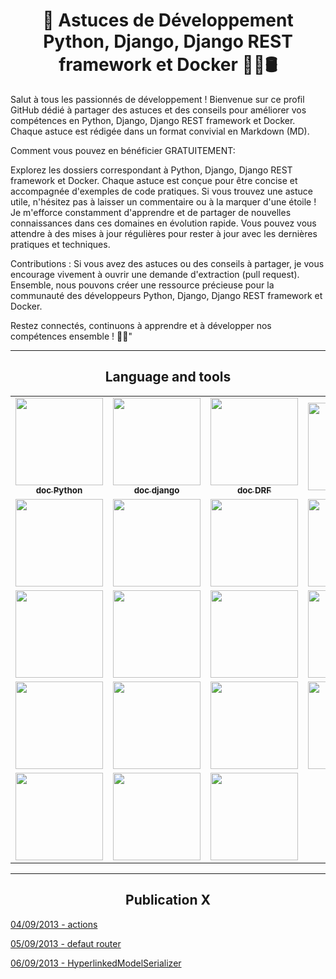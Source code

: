 <h1 align="center">🚀 Astuces de Développement Python, Django, Django REST framework et Docker 🐍🌐🛢️</h1>

Salut à tous les passionnés de développement ! Bienvenue sur ce profil GitHub dédié à partager des astuces et des conseils pour améliorer vos compétences en Python, Django, Django REST framework et Docker. Chaque astuce est rédigée dans un format convivial en Markdown (MD).

Comment vous pouvez en bénéficier GRATUITEMENT:

Explorez les dossiers correspondant à Python, Django, Django REST framework et Docker.
Chaque astuce est conçue pour être concise et accompagnée d'exemples de code pratiques.
Si vous trouvez une astuce utile, n'hésitez pas à laisser un commentaire ou à la marquer d'une étoile !
Je m'efforce constamment d'apprendre et de partager de nouvelles connaissances dans ces domaines en évolution rapide. Vous pouvez vous attendre à des mises à jour régulières pour rester à jour avec les dernières pratiques et techniques.

Contributions :
Si vous avez des astuces ou des conseils à partager, je vous encourage vivement à ouvrir une demande d'extraction (pull request). Ensemble, nous pouvons créer une ressource précieuse pour la communauté des développeurs Python, Django, Django REST framework et Docker.

Restez connectés, continuons à apprendre et à développer nos compétences ensemble ! 🌟🚀"

__________

<h2 align="center">Language and tools</h2>

<table>
  <tr>
    <td align="center">
      <a href=https://docs.python.org/3>
        <img width="140px"
          src="https://img.shields.io/badge/python-3670A0?style=for-the-badge&logo=python&logoColor=ffdd54" /><br />
        <sub><b>doc Python</b></sub></a><br />
      <a href=https://docs.python.org/3/ title="Doc Python"></a> 
    </td>
    <td align="center">
      <a href=https://www.djangoproject.com>
        <img width="140px"
          src="https://img.shields.io/badge/django-%23092E20.svg?style=for-the-badge&logo=django&logoColor=white" /><br />
        <sub><b>doc django</b></sub></a><br />
      <a href=https://www.djangoproject.com/ title="Doc django"></a> 
    </td>
    </td>
    <td align="center">
      <a href=https://www.django-rest-framework.org>
        <img width="140px"
          src="https://soshace.com/wp-content/uploads/2021/01/879-png-3.png" /><br />
        <sub><b>doc DRF</b></sub></a><br />
      <a href=https://www.django-rest-framework.org/ title="Doc django REST framework"></a> 
    </td>
     <td align="center">
       <img width="140px" src="https://img.shields.io/badge/markdown-%23000000.svg?style=for-the-badge&logo=markdown&logoColor=white"/>
    </td>
  </tr>
  <tr>
    <td align="center">
      <img width="140px" src="https://img.shields.io/badge/flask-%23000.svg?style=for-the-badge&logo=flask&logoColor=white"/>
    </td>
    <td align="center">
      <img width="140px" src="https://img.shields.io/badge/sqlite-%2307405e.svg?style=for-the-badge&logo=sqlite&logoColor=white"/>
    </td>
    <td align="center">
       <img width="140px" src="https://img.shields.io/badge/postgres-%23316192.svg?style=for-the-badge&logo=postgresql&logoColor=white"/>
    </td>
    <td align="center">
       <img width="140px" src="https://img.shields.io/badge/mysql-%2300f.svg?style=for-the-badge&logo=mysql&logoColor=white"/>
    </td>
  <tr>
    <td align="center">
      <img width="140px" src="https://img.shields.io/badge/GitHub-100000?style=for-the-badge&logo=github&logoColor=white"/>
    </td>
    <td align="center">
      <img width="140px" src="https://img.shields.io/badge/chatGPT-74aa9c?style=for-the-badge&logo=openai&logoColor=white"/>
    </td>
    <td align="center">
      <img width="140px" src="https://img.shields.io/badge/MDN_Web_Docs-black?style=for-the-badge&logo=mdnwebdocs&logoColor=white"/>
    </td>
    <td align="center">
      <img width="140px" src="https://img.shields.io/badge/Google%20Drive-4285F4?style=for-the-badge&logo=googledrive&logoColor=white"/>
    </td>
  </tr>
  <tr>
    <td align="center">
      <img width="140px" src="https://img.shields.io/badge/Visual%20Studio%20Code-0078d7.svg?style=for-the-badge&logo=visual-studio-code&logoColor=white"/>
    </td>
    <td align="center">
      <img width="140px" src="https://img.shields.io/badge/pycharm-143?style=for-the-badge&logo=pycharm&logoColor=black&color=black&labelColor=green"/>
    </td>
    <td align="center">
      <img width="140px" src="https://img.shields.io/badge/sublime_text-%23575757.svg?style=for-the-badge&logo=sublime-text&logoColor=important"/>
    </td>
    <td align="center">
      <img width="140px" src="https://img.shields.io/badge/Postman-FF6C37?style=for-the-badge&logo=postman&logoColor=white"/>
    </td>
    <td align="center">
      <img width="140px" src="https://img.shields.io/badge/-Swagger-%23Clojure?style=for-the-badge&logo=swagger&logoColor=white"/>
    </td>
  </tr>
  <tr>
    <td align="center">
      <img width="140px" src="https://img.shields.io/badge/Matplotlib-%23ffffff.svg?style=for-the-badge&logo=Matplotlib&logoColor=black"/>
    </td>
    <td align="center">
      <img width="140px" src="https://img.shields.io/badge/numpy-%23013243.svg?style=for-the-badge&logo=numpy&logoColor=white"/>
    </td>
    <td align="center">
      <img width="140px" src="https://img.shields.io/badge/pandas-%23150458.svg?style=for-the-badge&logo=pandas&logoColor=white"/>
    </td>
  </tr>
</table>


__________

<h2 align="center">Publication X</h2>

<a href="https://github.com/TeamPlacePython/Astuces/blob/main/RESTFramework/balises/actions.md" target="_blank">04/09/2013 - actions</a>

<a href="https://github.com/TeamPlacePython/Astuces/blob/main/RESTFramework/methodes.md/defaut_router.md" target="_blank">05/09/2013 - defaut router</a>

<a href="https://github.com/TeamPlacePython/Astuces/blob/main/RESTFramework/relations/HyperlinkedModelSerializer.md" target="_blank">06/09/2013 - HyperlinkedModelSerializer</a>
